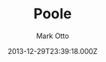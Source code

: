 ---
title: Poole
github: https://github.com/poole/poole
demo: https://demo.getpoole.com/
author: Mark Otto
ssg:
  - Jekyll
cms:
  - Markdown
date: 2013-12-29T23:39:18.000Z
description: The Jekyll Butler. A no frills responsive Jekyll blog theme.
draft: true
publish_date: '2013-12-29T23:39:18Z'
update_date: '2020-05-28T04:37:27Z'
github_star: 2716
github_fork: 1697
---
